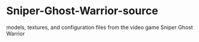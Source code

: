 # Sniper-Ghost-Warrior-source
models, textures, and configuration files from the video game Sniper Ghost Warrior
